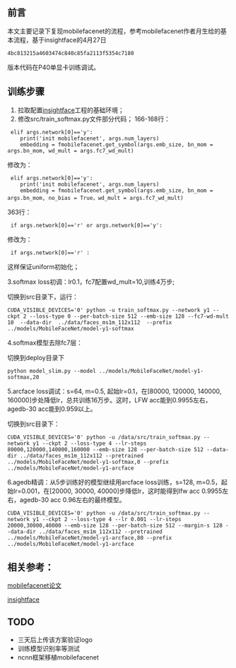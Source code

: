 
## 前言

本文主要记录下复现mobilefacenet的流程，参考mobilefacenet作者月生给的基本流程，基于insightface的4月27日
```
4bc813215a4603474c840c85fa2113f5354c7180
```
版本代码在P40单显卡训练调试。

## 训练步骤
1. 拉取配置[insightface](http://note.youdao.com/)工程的基础环境；
2. 修改src/train_softmax.py文件部分代码；
166-168行：
```
 elif args.network[0]=='y':
    print('init mobilefacenet', args.num_layers)
    embedding = fmobilefacenet.get_symbol(args.emb_size, bn_mom = args.bn_mom, wd_mult = args.fc7_wd_mult)
```
修改为：

```
 elif args.network[0]=='y':
    print('init mobilefacenet', args.num_layers)
    embedding = fmobilefacenet.get_symbol(args.emb_size, bn_mom = args.bn_mom, no_bias = True，wd_mult = args.fc7_wd_mult)
```

363行：

```
 if args.network[0]=='r' or args.network[0]=='y':
```
修改为：

```
 if args.network[0]=='r' :
```
这样保证uniform初始化；

3.softmax loss初调：lr0.1，fc7配置wd_mult=10,训练4万步;

切换到src目录下，运行：
```
CUDA_VISIBLE_DEVICES='0' python -u train_softmax.py --network y1 --ckpt 2 --loss-type 0 --per-batch-size 512 --emb-size 128 --fc7-wd-mult 10  --data-dir  ../data/faces_ms1m_112x112  --prefix ../models/MobileFaceNet/model-y1-softmax
```
 

4.softmax模型去除fc7层：

切换到deploy目录下
```
python model_slim.py --model ../models/MobileFaceNet/model-y1-softmax,20
```

5.arcface loss调试：s=64, m=0.5, 起始lr=0.1，在[80000, 120000, 140000, 160000]步处降低lr，总共训练16万步。这时，LFW acc能到0.9955左右，agedb-30 acc能到0.959以上。

切换到src目录下：

```
CUDA_VISIBLE_DEVICES='0' python -u /data/src/train_softmax.py --network y1 --ckpt 2 --loss-type 4 --lr-steps 80000,120000,140000,160000 --emb-size 128 --per-batch-size 512 --data-dir ../data/faces_ms1m_112x112 --pretrained ../models/MobileFaceNet/model-y1-softmax,0 --prefix ../models/MobileFaceNet/model-y1-arcface
```

6.agedb精调：从5步训练好的模型继续用arcface loss训练，s=128, m=0.5，起始lr=0.001，在[20000, 30000, 40000]步降低lr，这时能得到lfw acc 0.9955左右，agedb-30 acc 0.96左右的最终模型。

```
CUDA_VISIBLE_DEVICES='0' python -u /data/src/train_softmax.py --network y1 --ckpt 2 --loss-type 4 --lr 0.001 --lr-steps 20000,30000,40000 --emb-size 128 --per-batch-size 512 --margin-s 128 --data-dir ../data/faces_ms1m_112x112 --pretrained ../models/MobileFaceNet/model-y1-arcface,80 --prefix ../models/MobileFaceNet/model-y1-arcface
```

## 相关参考：

[mobilefacenet论文](https://arxiv.org/abs/1804.07573)

[insightface](https://github.com/deepinsight/insightface)

## TODO

- 三天后上传该方案验证logo
- 训练模型识别率等测试
- ncnn框架移植mobilefacenet